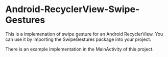 # Android-RecyclerView-Swipe-Gestures

This is a implemenation of swipe gesture for an Android RecyclerView. 
You can use it by importing the SwipeGestures package into your project. 

There is an example implementation in the MainActivity of this project.
